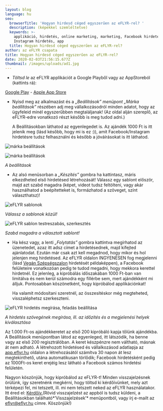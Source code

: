 ```yaml
---
layout: blog
language: hu
seo:
  browserTitle: 'Hogyan hirdesd céged egyszerűen az eFLYR-rel? '
  description: (képekkel szemléltetve)
  keywords: >-
    applikáció, hirdetés, online marketing, marketing, Facebook hirdetés,
    Instagram hirdetés, app
  title: Hogyan hirdesd céged egyszerűen az eFLYR-rel?
author: az eFLYR csapata
title: Hogyan hirdesd céged egyszerűen az eFLYR-rel?
date: 2020-02-03T21:56:15.677Z
thumbnail: /images/uploads/ad1.jpg
---
```

* *Töltsd le* az eFLYR applikációt a Google Playből vagy az AppStoreból (kattints rá):

[Google Play](https://42wdu.r.bh.d.sendibt3.com/mk/cl/f/0RAmDpHZ4HDfF_duR4ggIQXF3ZoSAmFsvXT68PDVuweUvKR2dKm_ebvjC-S0AYUiZKL38-8fmBoFX0FMTWBKcdeF8RjBaohRJus7vQp_W19EU1QDSP8uGIFgc-Zj58seoyA_iFr8aeGR262Z_rrcfMSeGHorxY9eudhywq-mwqG0SmVRR5s5eQvzEgMSGPkvxPAepEAnGZ4H78U7mkCc_gcjgNJyctCtni8g9kXg6oEVHHlwqlxJxQZQVqzRDcZ6ET3jX0qQ6wfbtg3d5ToAQnDrN4IoNyZI5_k0o6wnD7Ub8TgfgKvSP9pizDuk1NzLypTxSjtYaQaFUx7vdD2IOP7gIHPjMmEaje3g) - [Apple App Store](https://42wdu.r.bh.d.sendibt3.com/mk/cl/f/nPTw8ZQawUPE8c5JT4-19QNeQuE-lEHiBzENJvGJGN0lJ-KQNUeUqCR2p_1lla9SEuMANLCelIUoTZWRDiZWGPiwYMYZLbMln9PUi95ZDLfEdOGAgnl0krqSiwSUbwXl5f7GBdU5ynIKbWHnjYbrmohTgm5Xlpq-YXuG-0vRJC_AYBE65nQcYqVouwiTlhJzWCUTbCy8iBukQrEXQWhK7gSKeo387fItDZLaTgksoRhpA9wIV9sY6dnxWju1_USOK_08ZvCotyc1W92n7outMSozLQyO9p5P0mDkpHE6-Fv9l4Y96YdEhRU)

* Nyisd meg az alkalmazást és a *„Beállítások” menüpont „Márka beállítások”* részében adj meg vállalkozásodról minden adatot, hogy az ügyfeleid minél egyszerűbben megtaláljanak! (Az oldal alján szereplő, az eFLYR-edre vonatkozó részt később is meg tudod adni.)

  A Beállításokban láthatod az egyenlegedet is. Az ajándék 1000 Ft is itt jelenik meg (lásd később, hogy mi is ez :)), amit Facebook/Instagram hirdetésre tudsz felhasználni és később a jóváírásokat is itt láthatod.

![márka beállítások](/images/uploads/beall2.jpg "márka beállítások")

![márka beállítások](/images/uploads/beall3.jpg "márka beállítások")

*A beállítások*

* Az alsó menüsorban a *„Készítés”* gombra ha kattintasz, máris elkezdheted első hirdetésed létrehozását! Válassz egy sablont először, majd azt szabd magadra (képet, videot tudsz feltölteni, vagy akár használhatod a beépítetteket is, formázhatod a szöveget, színt választhatsz)!

![eFLYR sablonok](/images/uploads/ad2c.jpg "eFLYR sablonok")

*Válassz a sablonok közül!*

![eFLYR sablon testreszabás, szerkesztés](/images/uploads/ad3b.jpg "eFLYR sablon testreszabás, szerkesztés")

*Szabd magadra a választott sablont!*

* Ha kész vagy, a lenti *„Folytatás”* gombra kattintva megírhatod az üzenetedet, azaz itt adsz címet a hirdetésednek, majd kifejted ajánlatodat. Ezután már csak azt kell megadnod, hogy mikor és hol jelenjen meg hirdetésed. Az eFLYR oldalon INGYENESEN fog megjelenni (lásd [Vegán Szépségszalon](https://42wdu.r.bh.d.sendibt3.com/mk/cl/f/xrCrjMq3NbvdDyyio3Az1snH5zwGLrnK6LKAATASQr1_ObHplmLhHa7m5qvREqVXJRh7nI20kmUxk-gLAWoAZZQDugYRN_8rru3QByHn70OTRdQugGudJ10jZqiYCmAeCghns3Gh_O8556_YJUNtJaYMCeJeb-1N_zy1SGp9ukTPb9McYDi5Syu_7xavwMCXb-N7pKvrRVllWF48nK5hS1YlI-kpNyKV46Vb-o3wLRw0YsJ1SP6CW5Uwb_OqKlaCodYguZJiXL8qq4JgaW8VYu2AcAg3hRL5rFg) hirdetését példaképpen), a Facebook felületeire vonatkozóan pedig te tudod megadni, hogy mekkora kerettel hirdetnél. Ez jelenleg, a kipróbálás időszakában 1000 Ft-ban van limitálva és nem kerül számodra egy fillérbe sem, mert ajándékként mi álljuk. Pontosabban köszönetként, hogy kipróbálod applikációnkat! 

  Ha valamit módosítani szeretnél, az összesítéskor még megteheted, visszaléphetsz szerkeszteni.

![eFLYR hirdetés megírása, feladás beállítása](/images/uploads/ad4.jpg "eFLYR hirdetés megírása, feladás beállítása")

*A hirdetés szövegének megírása, ill. az időzítés és a megjelenési helyek kiválasztása*

Az 1.000 Ft-os ajándékkeretet az első 200 kipróbáló kapja tőlünk ajándékba. A Beállítások menüpontban látod az egyenleged, itt látszódik, ha benne vagy az első 200 regisztrálóban. A keret készpénzre nem váltható, másnak át nem adható. A létrehozott hirdetésed és vállalkozásod adatlapja az [app.eflyr.hu](https://42wdu.r.bh.d.sendibt3.com/mk/cl/f/pU0gQYZKCO7l7X4Sv2fAkJJbivcdmUmUfxOJ2CH2Q5Z0RgJvVdU2uXoSP9Duf7FIMGwPVePjELAppBX431cg1GKkgZ8gX4XR92FBLz5pcuv38VXjtD_yy-ciUJqhRS6X7lChxmKgIKx8PNm1qAiFGDMhOex-Ig_udDbXxrh49Duuc-L8_eGaMUwV0ii92Hc7pdscSA3H6W0RRGlo-nWUj4a6HxVVW4JKDTpDMOHpBqH-Cq4lY9iOtBcCz8jrHBcxxNjAIFWBIYALXxDSz1VBdxXUFMCA) oldalon a létrehozásától számítva 30 napon át lesz megtekinthető, utána automatikusan törlődik; Facebook hirdetésként pedig az 1000Ft-os keret erejéig lesz látható a Facebook számos hirdetési felületén.

Nagyon köszönjük, hogy kipróbálod az eFLYR-t! Minden visszajelzésnek örülünk, így szeretnénk megkérni, hogy töltsd ki kérdőívünket, mely azt térképezi fel, mi tetszett, ill. mi nem tetszett neked az eFLYR használatakor. Itt éred el: [Kérdőív.](https://42wdu.r.bh.d.sendibt3.com/mk/cl/f/B_3eXf7fZqb6tbuzqrZ8KOsIsJJpZtQ5W1DPmDa5vnsXJHWvsRRY__Zw1yJmBVkMygjYEELpGnWg2tHtc5oOmTCygmUgpzmDZDcBXeTtflEzp_kXzw2qDj9FtHssOhjm6Xod-hhoJxhXnKc2mLytVVp8VVREumOt50Yy7_D78sxIGOWiStAwvJBE7bflGiH8pKH2tAyuGjUqGUxb2MjN_I2K9c8u3blfR3kvxP5oK9jdIakPboW-ZFsCR-Kp1ocvHXGzubgNCZQPMU_gzinZtNVJ9AHpX3cPbv_YCPCXD6D0)(Rövid visszajelzést az appból is tudsz küldeni, a Beállításokban található*’Visszajelzések’* menüpontból, vagy írj e-mailt az [eflyr@eflyr.hu](mailto:eflyr@eflyr.hu?subject=Felhaszn%C3%A1l%C3%B3i%20V%C3%A9lem%C3%A9ny) címre. Köszönjük!)
